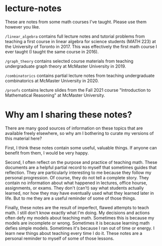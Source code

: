 # lecture-notes

These are notes from some math courses I've taught. Please use them however you like.

`/linear_algebra` contains full lecture notes and tutorial problems from teaching a first course in linear algebra for science students (MATH 223) at the University of Toronto in 2017. This was effectively the first math course I ever taught (I taught the same course in 2016).

`/graph_theory` contains selected course materials from teaching undergraduate graph theory at McMaster University in 2019.

`/combinatorics` contains partial lecture notes from teaching undergraduate combinatorics at McMaster University in 2020.

`/proofs` contains lecture slides from the Fall 2021 course "Introduction to Mathematical Reasoning" at McMaster University.

# Why am I sharing these notes?

There are many good sources of information on these topics that are available freely elsewhere, so why am I bothering to curate my versions of this material here?

First, I think these notes contain some useful, valuable things. If anyone can benefit from them, I would be very happy.

Second, I often reflect on the purpose and practice of teaching math. These documents are a helpful partial record to myself that sometimes guides that reflection. They are particularly interesting to me because they follow my personal progression. Of course, they do not tell a complete story. They contain no information about what happened in lectures, office hourse, assignments, or exams. They don't (can't) say what students actually learned, nor how they may have eventually used what they learned later in life. But to me they are a useful reminder of some of those things.

Finally, these notes are the result of imperfect, flawed attempts to teach math. I still don't know exactly what I'm doing. My decisions and actions often defy my models about teaching math. Sometimes this is because my models are incomplete or wrong. Sometimes it is because learning math defies simple models. Sometimes it's because I ran out of time or energy. I learn new things about teaching every time I do it. These notes are a personal reminder to myself of some of those lessons.
